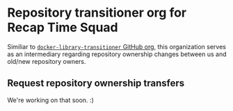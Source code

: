 # Repository transitioner org for Recap Time Squad

Similiar to [`docker-library-transitioner` GitHub org](https://github.com/docker-library-transitioner), this organization serves as an intermediary regarding
repository ownership changes between us and old/new repository owners.

## Request repository ownership transfers

We're working on that soon. :)
